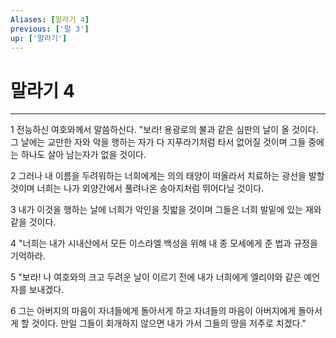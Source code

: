 ```yaml
---
Aliases: [말라기 4]
previous: ['말 3']
up: ['말라기']
---
```

# 말라기 4

***


1 전능하신 여호와께서 말씀하신다. "보라! 용광로의 불과 같은 심판의 날이 올 것이다. 그 날에는 교만한 자와 악을 행하는 자가 다 지푸라기처럼 타서 없어질 것이며 그들 중에는 하나도 살아 남는자가 없을 것이다. 

2 그러나 내 이름을 두려워하는 너희에게는 의의 태양이 떠올라서 치료하는 광선을 발할 것이며 너희는 나가 외양간에서 풀려나온 송아지처럼 뛰어다닐 것이다. 

3 내가 이것을 행하는 날에 너희가 악인을 짓밟을 것이며 그들은 너희 발밑에 있는 재와 같을 것이다. 

4 "너희는 내가 시내산에서 모든 이스라엘 백성을 위해 내 종 모세에게 준 법과 규정을 기억하라. 

5 "보라! 나 여호와의 크고 두려운 날이 이르기 전에 내가 너희에게 엘리야와 같은 예언자를 보내겠다. 

6 그는 아버지의 마음이 자녀들에게 돌아서게 하고 자녀들의 마음이 아버지에게 돌아서게 할 것이다. 만일 그들이 회개하지 않으면 내가 가서 그들의 땅을 저주로 치겠다."
